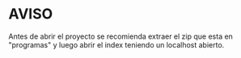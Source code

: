 # AVISO
Antes de abrir el proyecto se recomienda extraer el zip que esta en "programas" y luego abrir el index teniendo un localhost abierto.
